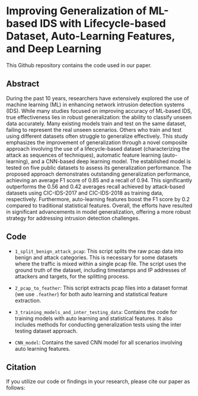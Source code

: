# Improving Generalization of ML-based IDS with Lifecycle-based Dataset, Auto-Learning Features, and Deep Learning

This Github repository contains the code used in our paper.

## Abstract

During the past 10 years, researchers have extensively explored the use of machine learning (ML) in enhancing network intrusion detection systems (IDS). While many studies focused on improving accuracy of ML-based IDS, true effectiveness lies in robust generalization: the ability to classify unseen data accurately. Many existing models train and test on the same dataset, failing to represent the real unseen scenarios. Others who train and test using different datasets often struggle to generalize effectively. This study emphasizes the improvement of generalization through a novel composite approach involving the use of a lifecycle-based dataset (characterizing the attack as sequences of techniques), automatic feature learning (auto-learning), and a CNN-based deep learning model. The established model is tested on five public datasets to assess its generalization performance. The proposed approach demonstrates outstanding generalization performance, achieving an average F1 score of 0.85 and a recall of 0.94. This significantly outperforms the 0.56 and 0.42 averages recall achieved by attack-based datasets using CIC-IDS-2017 and CIC-IDS-2018 as training data, respectively. Furthermore, auto-learning features boost the F1 score by 0.2 compared to traditional statistical features. Overall, the efforts have resulted in significant advancements in model generalization, offering a more robust strategy for addressing intrusion detection challenges.

## Code

- `1_split_benign_attack_pcap`: This script splits the raw pcap data into benign and attack categories. This is necessary for some datasets where the traffic is mixed within a single pcap file. The script uses the ground truth of the dataset, including timestamps and IP addresses of attackers and targets, for the splitting process.

- `2_pcap_to_feather`: This script extracts pcap files into a dataset format (we use `.feather`) for both auto learning and statistical feature extraction.

- `3_training_models_and_inter_testing_data`: Contains the code for training models with auto learning and statistical features. It also includes methods for conducting generalization tests using the inter testing dataset approach.

- `CNN_model`: Contains the saved CNN model for all scenarios involving auto learning features.

## Citation

If you utilize our code or findings in your research, please cite our paper as follows:

